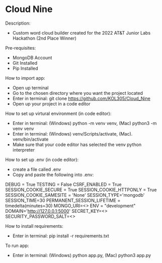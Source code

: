 # Cloud Nine
Description:
- Custom word cloud builder created for the 2022 AT&T Junior Labs Hackathon (2nd Place Winner)

Pre-requisites:
- MongoDB Account
- Git Installed
- Pip Installed


How to import app:
- Open up terminal
- Go to the chosen directory where you want the project located
- Enter in terminal: git clone https://github.com/KOL305/Cloud_Nine
- Open up your project in a code editor


How to set up virtural environment (in code editor):
- Enter in terminal: (Windows) python -m venv venv, (Mac) python3 -m venv venv
- Enter in terminal: (Windows) venv/Scripts/activate, (Mac). venv/bin/activate
- Make sure that your code editor has selected the venv python interpreter


How to set up .env (in code editor):
- create a file called .env
- Copy and paste the following into .env:

DEBUG = True
TESTING = False
CSRF_ENABLED = True
SESSION_COOKIE_SECURE = True
SESSION_COOKIE_HTTPONLY = True
SESSION_COOKIE_SAMESITE = 'None'
SESSION_TYPE='mongodb'
SESSION_TIME=30
PERMANENT_SESSION_LIFETIME = timedelta(minutes=30)
MONGO_URI=<<Add your mongodb url here>>
ENV = "development"
DOMAIN='http://127.0.0.1:5000'
SECRET_KEY=<<Add your secret key  here>>
SECURITY_PASSWORD_SALT=<<Add your password salt here>>


How to install requirements:
- Enter in terminal: pip install -r requirements.txt


To run app:
- Enter in terminal: (Windows) python app.py, (Mac) python3 app.py
